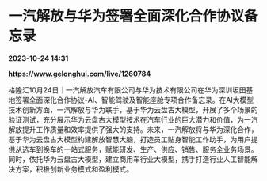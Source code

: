 # 一汽解放与华为签署全面深化合作协议备忘录

**2023-10-24 14:31**

**https://www.gelonghui.com/live/1260784**

格隆汇10月24日｜一汽解放汽车有限公司与华为技术有限公司在华为深圳坂田基地签署全面深化合作协议-AI、智能驾驶及智能座舱专项合作备忘录。在AI大模型技术创新方面，一汽解放与华为联手，基于华为云盘古大模型，开展了多个场景的验证测试，充分展示华为云盘古大模型技术在汽车行业的巨大潜力和价值，为一汽解放提升工作质量和效率提供了强大的支持。未来，一汽解放将与华为深化合作，基于华为云盘古大模型构建解放智慧大脑，打造员工贴身智能工作助手，为用户提供从选车到换车的一站式服务，赋能研发、生产、供应、销售、服务全业务场景。同时，依托华为云盘古大模型，建立商用车行业大模型，携手打造行业人工智能解决方案，积极创新业务模式和盈利模式。